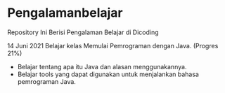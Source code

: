 # Pengalamanbelajar

Repository Ini Berisi Pengalaman Belajar di Dicoding

14 Juni 2021 Belajar kelas Memulai Pemrograman dengan Java. (Progres 21%)

  * Belajar tentang apa itu Java dan alasan menggunakannya.
  * Belajar tools yang dapat digunakan untuk menjalankan bahasa pemrograman Java.
